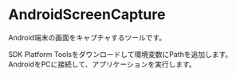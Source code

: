 # AndroidScreenCapture
Android端末の画面をキャプチャするツールです。

SDK Platform Toolsをダウンロードして環境変数にPathを追加します。
AndroidをPCに接続して、アプリケーションを実行します。
